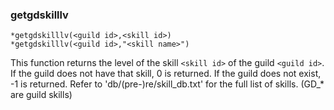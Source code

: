 ### getgdskilllv
```
*getgdskilllv(<guild id>,<skill id>)
*getgdskilllv(<guild id>,"<skill name>")
```

This function returns the level of the skill `<skill id>` of the guild `<guild id>`.
If the guild does not have that skill, 0 is returned.
If the guild does not exist, -1 is returned.
Refer to 'db/(pre-)re/skill_db.txt' for the full list of skills. (GD_* are guild skills)
